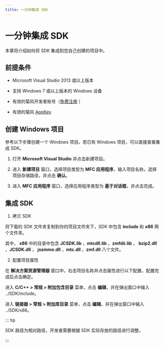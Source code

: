 ```yaml
---
title: 一分钟集成 SDK
---
```

# 一分钟集成 SDK

本章将介绍如何将 SDK 集成到您自己创建的项目中。

## 前提条件

- Microsoft Visual Studio 2013 或以上版本

- 支持 Windows 7 或以上版本的 Windows 设备

- 有效的菊风开发者账号（[免费注册](http:///developer.juphoon.com/signup) ）

- 有效的菊风 [AppKey](/cn/document/V2.1/create-application.php)

## 创建 Windows 项目

参考以下步骤创建一个 Windows 项目。若已有 Windows 项目，可以直接查看集成 SDK。

1. 打开 **Microsoft Visual Studio** 并点击新建项目。

2. 进入 **新建项目** 窗口，选择项目类型为 **MFC 应用程序**，输入项目名称，选择项目存储路径，并点击 **确认**。

3. 进入 **MFC 应用程序** 窗口，选择应用程序类型为 **基于对话框**，并点击完成。

## 集成 SDK

1. 拷贝 SDK

将下载的 SDK 文件夹复制到你的项目文件夹下，SDK 中包含 **include** 和 **x86** 两个文件夹。

其中， **x86** 中的目录中包含 **JCSDK.lib** ，**mtcdll.lib** ，**zmfdii.lib** ，
**bzip2.dll** ，**JCSDK.dll** ， **jssmme.dll** ，**mtc.dll** ，**zmf.dll**
八个文件。

2. 配置项目属性

在 **解决方案资源管理器** 窗口中，右击项目名称并点击属性进行以下配置，配置完成后点击确定。

进入 **C/C++ \> 常规 \> 附加包含目录** 菜单，点击 **编辑**，并在弹出窗口中输入 ../SDK/include。

进入 **链接器 \> 常规 \> 附加库目录** 菜单，点击 **编辑**，并在弹出窗口中输入 ../SDK/x86。

::: tip

SDK 路径为相对路径，开发者需要根据 SDK 实际存放的路径进行调整。

:::
